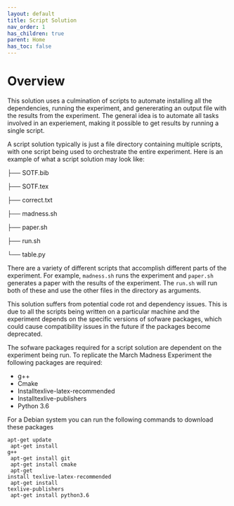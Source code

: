 ```yaml
---
layout: default
title: Script Solution
nav_order: 1
has_children: true
parent: Home
has_toc: false
---
```

# Overview

This solution uses a culmination of scripts to automate installing all the dependencies, running the experiment, and genererating an output file with the results from the experiment. The general idea is to automate all tasks involved in an experiement, making it possible to get results by running a single script.

A script solution typically is just a file directory containing multiple scripts, with one script being used to orchestrate the entire experiment. Here is an example of what a script solution may look like:


├── SOTF.bib

├── SOTF.tex

├── correct.txt

├── madness.sh

├── paper.sh

├── run.sh

└── table.py

There are a variety of different scripts that accomplish different parts of the experiment. For example, <code>madness.sh</code> runs the experiment and <code>paper.sh</code> generates a paper with the results of the experiment. The <code>run.sh</code> will run both of these and use the other files in the directory as arguments.

This solution suffers from potential code rot and dependency issues. This is due to all the scripts being written on a particular machine and the experiment depends on the specific versions of sofware packages, which could cause compatibility issues in the future if the packages become deprecated.

The sofware packages required for a script solution are dependent on the experiment being run. To replicate the March Madness Experiment the following packages are required:
* g++
* Cmake
* Installtexlive-latex-recommended
* Installtexlive-publishers
* Python 3.6

For a Debian system you can run the following commands to download these packages

<code style="display:block;">apt-get update<br>
apt-get install g++<br>
apt-get install git<br>
apt-get install cmake<br>
apt-get install texlive-latex-recommended<br>
apt-get install texlive-publishers<br>
apt-get install python3.6</code>